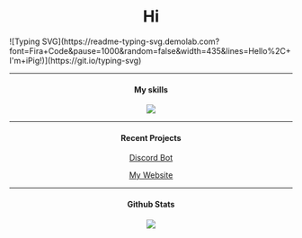 <h1 align="center">Hi</h1>
![Typing SVG](https://readme-typing-svg.demolab.com?font=Fira+Code&pause=1000&random=false&width=435&lines=Hello%2C+I'm+iPig!)](https://git.io/typing-svg) 

---

<h4 align="center"> My skills </h4>
<p align="center"><img src="https://skillicons.dev/icons?i=py,go,java,cpp,kotlin" /></p>
 
---

<h4 align="center">Recent Projects</h4>
<p align="center"><a href="https://github.com/ipigtw/discord-bot-js">Discord Bot</a></p>
<p align="center"><a href="https://ipigtw.xyz">My Website</a></p>

---

<h4 align="center"> Github Stats </h4>

<p align="center"><img src="https://github-readme-stats.vercel.app/api?username=ipigtw&show_icons=true&theme=dark" /></p>
